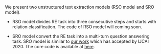 We present two unstructured text extraction models (RSO model and SRO model).

- RSO model divides RE task into three consecutive steps and starts with relation classification. The code of RSO model will coming soon.

- SRO model convert the RE task into a multi-turn question answering task. SRO model is similar to [our work](https://www.ijcai.org/Proceedings/2020/0546.pdf) which has accepted by IJCAI 2020. The core code is available at [here](https://github.com/TanyaZhao/MRC4ERE). 

 
